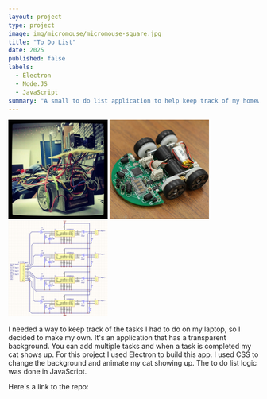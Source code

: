 ```yaml
---
layout: project
type: project
image: img/micromouse/micromouse-square.jpg
title: "To Do List"
date: 2025
published: false
labels:
  - Electron
  - Node.JS
  - JavaScript
summary: "A small to do list application to help keep track of my homework"
---
```


<div class="text-center p-4">
  <img width="200px" src="../img/micromouse/micromouse-robot.png" class="img-thumbnail" >
  <img width="200px" src="../img/micromouse/micromouse-robot-2.jpg" class="img-thumbnail" >
  <img width="200px" src="../img/micromouse/micromouse-circuit.png" class="img-thumbnail" >
</div>

I needed a way to keep track of the tasks I had to do on my laptop, so I decided to make my own. It's an application that has a transparent background. You can add multiple tasks and when a task is completed my cat shows up.
For this project I used Electron to build this app. I used CSS to change the background and animate my cat showing up. The to do list logic was done in JavaScript.


Here's a link to the repo:

